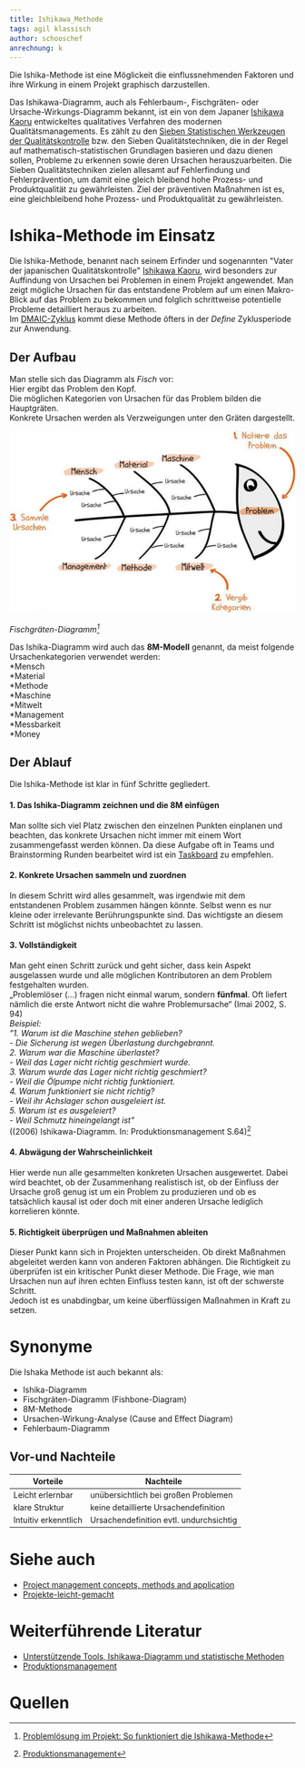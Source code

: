 ```yaml
---
title: Ishikawa_Methode
tags: agil klassisch
author: schooschef
anrechnung: k 
---
```

Die Ishika-Methode ist eine Möglickeit die einflussnehmenden Faktoren und ihre Wirkung in einem Projekt graphisch darzustellen.

Das Ishikawa-Diagramm, auch als Fehlerbaum-, Fischgräten- oder Ursache-Wirkungs-Diagramm bekannt, ist ein von dem Japaner [Ishikawa Kaoru](https://de.wikipedia.org/wiki/Ishikawa_Kaoru) entwickeltes qualitatives Verfahren des modernen Qualitätsmanagements. Es zählt zu den [Sieben Statistischen Werkzeugen der Qualitätskontrolle](https://de.wikipedia.org/wiki/Sieben_Werkzeuge_der_Qualit%C3%A4t) bzw. den Sieben Qualitätstechniken, die in der Regel auf mathematisch-statistischen Grundlagen basieren und dazu dienen sollen, Probleme zu erkennen sowie deren Ursachen herauszuarbeiten. Die Sieben Qualitätstechniken zielen allesamt auf Fehlerfindung und Fehlerprävention, um damit eine gleich bleibend hohe Prozess- und Produktqualität zu gewährleisten. Ziel der präventiven Maßnahmen ist es, eine gleichbleibend hohe Prozess- und Produktqualität zu gewährleisten.

# Ishika-Methode im Einsatz

Die Ishika-Methode, benannt nach seinem Erfinder und sogenannten "Vater der japanischen Qualitätskontrolle" [Ishikawa Kaoru](https://de.wikipedia.org/wiki/Ishikawa_Kaoru), 
wird besonders zur Auffindung von Ursachen bei Problemen in einem Projekt angewendet. Man zeigt mögliche Ursachen für das 
entstandene Problem auf um einen Makro-Blick auf das Problem zu bekommen und folglich schrittweise potentielle Probleme detailliert heraus zu arbeiten.  
Im [DMAIC-Zyklus](https://refa.de/service/refa-lexikon/dmaic) kommt diese Methode öfters in der *Define* Zyklusperiode zur Anwendung.

## Der Aufbau
Man stelle sich das Diagramm als *Fisch* vor:  
Hier ergibt das Problem den Kopf.  
Die möglichen Kategorien von Ursachen für das Problem bilden die Hauptgräten.  
Konkrete Ursachen werden als Verzweigungen unter den Gräten dargestellt.  

![Fischskizze d. Diagramms](Ishikawa_Methode/ishikawa1-705x449.jpg "Fishy Fish")

*Fischgräten-Diagramm[^5]*

Das Ishika-Diagramm wird auch das **8M-Modell** genannt, da meist folgende Ursachenkategorien verwendet werden:  
 *Mensch  
 *Material  
 *Methode  
 *Maschine  
 *Mitwelt  
 *Management  
 *Messbarkeit  
 *Money  

## Der Ablauf  
Die Ishika-Methode ist klar in fünf Schritte gegliedert.

#### 1. Das Ishika-Diagramm zeichnen und die 8M einfügen  
Man sollte sich viel Platz zwischen den einzelnen Punkten einplanen und beachten, das konkrete Ursachen nicht immer mit einem Wort zusammengefasst werden können. 
Da diese Aufgabe oft in Teams und Brainstorming Runden bearbeitet wird ist ein [Taskboard](Taskboard.md) zu empfehlen.

#### 2. Konkrete Ursachen sammeln und zuordnen
In diesem Schritt wird alles gesammelt, was irgendwie mit dem entstandenen Problem zusammen hängen könnte. 
Selbst wenn es nur kleine oder irrelevante Berührungspunkte sind.
Das wichtigste an diesem Schritt ist möglichst nichts unbeobachtet zu lassen.

#### 3. Vollständigkeit
Man geht einen Schritt zurück und geht sicher, dass kein Aspekt ausgelassen wurde und alle möglichen Kontributoren an dem Problem festgehalten wurden.  
„Problemlöser (…)
fragen nicht einmal warum, sondern **fünfmal**. Oft liefert nämlich die erste Antwort nicht die
wahre Problemursache“ (Imai 2002, S. 94)  
*Beispiel:*  
*"1. Warum ist die Maschine stehen geblieben?  
    - Die Sicherung ist wegen Überlastung durchgebrannt.*  
*2. Warum war die Maschine überlastet?  
    - Weil das Lager nicht richtig geschmiert wurde.*  
*3. Warum wurde das Lager nicht richtig geschmiert?  
    - Weil die Ölpumpe nicht richtig funktioniert.*  
*4. Warum funktioniert sie nicht richtig?  
    - Weil ihr Achslager schon ausgeleiert ist.*  
*5. Warum ist es ausgeleiert?  
    - Weil Schmutz hineingelangt ist"*  
((2006) Ishikawa-Diagramm. In: Produktionsmanagement S.64)[^2]

#### 4. Abwägung der Wahrscheinlichkeit
Hier werde nun alle gesammelten konkreten Ursachen ausgewertet.
Dabei wird beachtet, ob der Zusammenhang realistisch ist, ob der Einfluss der Ursache groß genug ist um
ein Problem zu produzieren und ob es tatsächlich kausal ist oder doch mit einer anderen Ursache lediglich korrelieren könnte.

#### 5. Richtigkeit überprügen und Maßnahmen ableiten
Dieser Punkt kann sich in Projekten unterscheiden. Ob direkt Maßnahmen abgeleitet werden kann von anderen Faktoren abhängen.
Die Richtigkeit zu überprüfen ist ein kritischer Punkt dieser Methode. 
Die Frage, wie man Ursachen nun auf ihren echten Einfluss testen kann, ist oft der schwerste Schritt.  
Jedoch ist es unabdingbar, um keine überflüssigen Maßnahmen in Kraft zu setzen.

# Synonyme

Die Ishaka Methode ist auch bekannt als:

* Ishika-Diagramm
* Fischgräten-Diagramm (Fishbone-Diagram)
* 8M-Methode
* Ursachen-Wirkung-Analyse (Cause and Effect Diagram)
* Fehlerbaum-Diagramm


## Vor-und Nachteile

| Vorteile  | Nachteile |
| ------------- | ------------- |
| Leicht erlernbar    | unübersichtlich bei großen Problemen  |
| klare Struktur  | keine detaillierte Ursachendefinition  |
| Intuitiv erkenntlich  | Ursachendefinition evtl. undurchsichtig |



# Siehe auch
* [Project management concepts, methods and application](https://www.emerald.com/insight/content/doi/10.1108/01443570310481559/full/html?casa_token=bT1rYjg7QRoAAAAA:TAkzKHlihH29M0AleiYCA4FAKU0_LJMIFoKhSpR1BbjAlWR-I6Mo9PHgh-KarAwQT9MAtw9_zuElHk-VIFArP6LWZ5dqGjg_ni2dKA184QkbiwVX4cQ)
* [Projekte-leicht-gemacht](https://de-academic.com/dic.nsf/dewiki/666650)

# Weiterführende Literatur

* [Unterstützende Tools, Ishikawa-Diagramm und statistische Methoden](https://link.springer.com/chapter/10.1007/978-3-658-35208-0_3)
* [Produktionsmanagement](https://link.springer.com/book/10.1007%2F978-3-8349-9091-4)
# Quellen

[^1]: Quellen die ihr im Text verwendet habt z.B. Bücher, Webseiten, Blogs, Videos, Wissenschaftliche Literatur, ... (eine Quelle in eine Zeile, keine Zeilenumbrüche machen)
[^2]: [Produktionsmanagement](https://link.springer.com/book/10.1007%2F978-3-8349-9091-4)
[^3]: [Unterstützende Tools, Ishikawa-Diagramm und statistische Methoden](https://link.springer.com/chapter/10.1007/978-3-658-35208-0_3)
[^4]: [Wikipedia und weiterführende Links der Seite](https://de.wikipedia.org/wiki/Sieben_Werkzeuge_der_Qualit%C3%A4t)
[^5]: [Problemlösung im Projekt: So funktioniert die Ishikawa-Methode](https://projekte-leicht-gemacht.de/wp-content/uploads/2015/02/ishikawa1-705x449.jpg)

